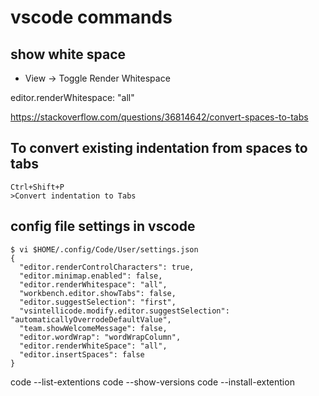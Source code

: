 # vscode commands
## show white space
* View -> Toggle Render Whitespace

editor.renderWhitespace: "all"

https://stackoverflow.com/questions/36814642/convert-spaces-to-tabs

## To convert existing indentation from spaces to tabs
```
Ctrl+Shift+P
>Convert indentation to Tabs
```

## config file settings in vscode
```shell
$ vi $HOME/.config/Code/User/settings.json
{
  "editor.renderControlCharacters": true,
  "editor.minimap.enabled": false,
  "editor.renderWhitespace": "all",
  "workbench.editor.showTabs": false,
  "editor.suggestSelection": "first",
  "vsintellicode.modify.editor.suggestSelection": "automaticallyOverrodeDefaultValue",
  "team.showWelcomeMessage": false,
  "editor.wordWrap": "wordWrapColumn",
  "editor.renderWhiteSpace": "all",
  "editor.insertSpaces": false
}
```

code --list-extentions
code --show-versions
code --install-extention
